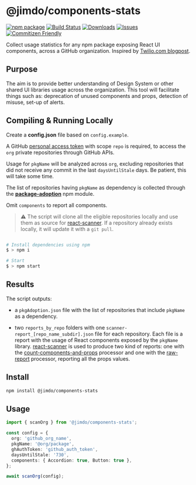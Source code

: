 # @jimdo/components-stats

[![npm package][npm-img]][npm-url]
[![Build Status][build-img]][build-url]
[![Downloads][downloads-img]][downloads-url]
[![Issues][issues-img]][issues-url]
[![Commitizen Friendly][commitizen-img]][commitizen-url]

Collect usage statistics for any npm package exposing React UI components, across a GitHub organization.
Inspired by [Twilio.com blogpost](https://www.twilio.com/blog/insights-metrics-inform-paste-design-system).

## Purpose

The aim is to provide better understanding of Design System or other shared UI libraries usage across the organization.
This tool will facilitate things such as: deprecation of unused components and props, detection of misuse, set-up of alerts.

## Compiling & Running Locally

Create a **config.json** file based on `config.example`.

A GitHub [personal access token](https://docs.github.com/en/authentication/keeping-your-account-and-data-secure/creating-a-personal-access-token) with scope `repo` is required, to access the `org` private repositories through GitHub APIs.

Usage for `pkgName` will be analyzed across `org`, excluding repositories that did not receive any commit in the last `daysUntilStale` days.
Be patient, this will take some time.

The list of repositories having `pkgName` as dependency is collected through the [**package-adoption**](https://github.com/Jimdo/package-adoption) npm module.

Omit `components` to report all components.

> :warning: The script will clone all the eligible repositories locally and use them as source for [react-scanner](https://github.com/moroshko/react-scanner). If a repository already exists locally, it will update it with a `git pull`.

```bash

# Install dependencies using npm
$ > npm i

# Start
$ > npm start
```

## Results

The script outputs:

- a `pkgAdoption.json` file with the list of repositories that include `pkgName` as a dependency.

- two `reports_by_repo` folders with one `scanner-report_[repo_name_subdir].json` file for each repository. Each file is a report with the usage of React components exposed by the `pkgName` library.
  [react-scanner](https://github.com/moroshko/react-scanner) is used to produce two kind of reports: one with the [count-components-and-props](https://www.npmjs.com/package/react-scanner#count-components-and-props) processor and one with the [raw-report](https://www.npmjs.com/package/react-scanner#raw-report) processor, reporting all the props values.

## Install

```bash
npm install @jimdo/components-stats
```

## Usage

```ts
import { scanOrg } from '@jimdo/components-stats';

const config = {
  org: 'github_org_name',
  pkgName: '@org/package',
  ghAuthToken: 'github_auth_token',
  daysUntilStale: '730',
  components: { Accordion: true, Button: true },
};

await scanOrg(config);
```

[build-img]: https://github.com/jimdo/components-stats/actions/workflows/release.yml/badge.svg
[build-url]: https://github.com/jimdo/components-stats/actions/workflows/release.yml
[downloads-img]: https://img.shields.io/npm/dt/@jimdo/components-stats
[downloads-url]: https://www.npmtrends.com/@jimdo/components-stats
[npm-img]: https://img.shields.io/npm/v/@jimdo/components-stats
[npm-url]: https://www.npmjs.com/package/@jimdo/components-stats
[issues-img]: https://img.shields.io/github/issues/jimdo/components-stats
[issues-url]: https://github.com/jimdo/components-stats/issues
[commitizen-img]: https://img.shields.io/badge/commitizen-friendly-brightgreen.svg
[commitizen-url]: http://commitizen.github.io/cz-cli/
